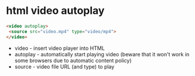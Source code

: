 # html video autoplay

```html
<video autoplay>
 <source src="video.mp4" type="video/mp4">
</video>
```

- video - insert video player into HTML
- autoplay - automatically start playing video (beware that it won't work in some browsers due to automatic content policy)
- source - video file URL (and type) to play
